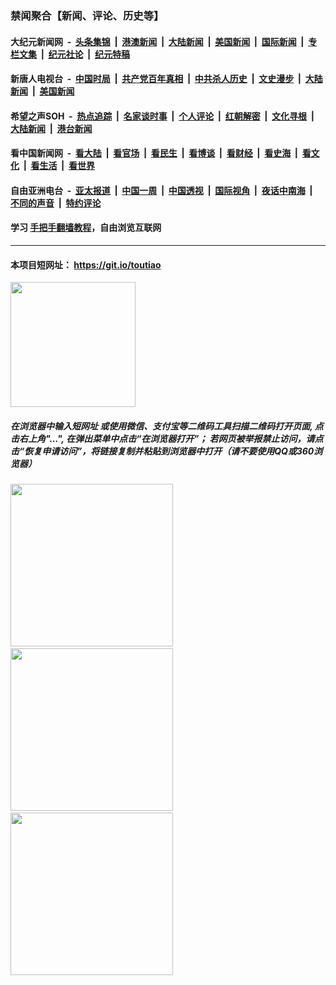 ### 禁闻聚合【新闻、评论、历史等】

#### 大纪元新闻网 &nbsp;-&nbsp; [头条集锦](indexes/E头条集锦.md?t=03102202) &nbsp;|&nbsp; [港澳新闻](indexes/E港澳新闻.md?t=03102202)  &nbsp;|&nbsp; [大陆新闻](indexes/E大陆新闻.md?t=03102202) &nbsp;|&nbsp; [美国新闻](indexes/E美国新闻.md?t=03102202) &nbsp;|&nbsp; [国际新闻](indexes/E国际新闻.md?t=03102202) &nbsp;|&nbsp; [专栏文集](indexes/E专栏文集.md?t=03102202) &nbsp;|&nbsp; [纪元社论](indexes/E纪元社论.md?t=03102202) &nbsp;|&nbsp; [纪元特稿](indexes/E纪元特稿.md?t=03102202) 

#### 新唐人电视台 &nbsp;-&nbsp; [中国时局](indexes/N中国时局.md?t=03102202) &nbsp;|&nbsp; [共产党百年真相](indexes/N共产党百年真相.md?t=03102202) &nbsp;|&nbsp; [中共杀人历史](indexes/N中共杀人历史.md?t=03102202) &nbsp;|&nbsp; [文史漫步](indexes/N文史漫步.md?t=03102202) &nbsp;|&nbsp; [大陆新闻](indexes/N大陆新闻.md?t=03102202) &nbsp;|&nbsp; [美国新闻](indexes/N美国新闻.md?t=03102202)

#### 希望之声SOH &nbsp;-&nbsp; [热点追踪](indexes/H热点追踪.md?t=03102202) &nbsp;|&nbsp; [名家谈时事](indexes/H名家谈时事.md?t=03102202) &nbsp;|&nbsp; [个人评论](indexes/H个人评论.md?t=03102202)  &nbsp;|&nbsp; [红朝解密](indexes/H红朝解密.md?t=03102202) &nbsp;|&nbsp; [文化寻根](indexes/H文化寻根.md?t=03102202) &nbsp;|&nbsp; [大陆新闻](indexes/H大陆新闻.md?t=03102202) &nbsp;|&nbsp; [港台新闻](indexes/H港台新闻.md?t=03102202)

#### 看中国新闻网 &nbsp;-&nbsp; [看大陆](indexes/S看大陆.md?t=03102202) &nbsp;|&nbsp; [看官场](indexes/S看官场.md?t=03102202) &nbsp;|&nbsp; [看民生](indexes/S看民生.md?t=03102202)  &nbsp;|&nbsp; [看博谈](indexes/S看博谈.md?t=03102202) &nbsp;|&nbsp; [看财经](indexes/S看财经.md?t=03102202) &nbsp;|&nbsp; [看史海](indexes/S看史海.md?t=03102202) &nbsp;|&nbsp; [看文化](indexes/S看文化.md?t=03102202) &nbsp;|&nbsp; [看生活](indexes/S看生活.md?t=03102202) &nbsp;|&nbsp; [看世界](indexes/S看世界.md?t=03102202)

#### 自由亚洲电台 &nbsp;-&nbsp; [亚太报道](indexes/R亚太报道.md?t=03102202) &nbsp;|&nbsp; [中国一周](indexes/R中国一周.md?t=03102202) &nbsp;|&nbsp; [中国透视](indexes/R中国透视.md?t=03102202)  &nbsp;|&nbsp; [国际视角](indexes/R国际视角.md?t=03102202) &nbsp;|&nbsp; [夜话中南海](indexes/R夜话中南海.md?t=03102202) &nbsp;|&nbsp; [不同的声音](indexes/R不同的声音.md?t=03102202) &nbsp;|&nbsp; [特约评论](indexes/R特约评论.md?t=03102202)

#### 学习 [手把手翻墙教程](https://github.com/gfw-breaker/guides/wiki)，自由浏览互联网

----

#### 本项目短网址： https://git.io/toutiao
<img src="https://raw.githubusercontent.com/gfw-breaker/banned-news/master/scripts/img/qr.png" width="200px"/>  

##### 在浏览器中输入短网址 或使用微信、支付宝等二维码工具扫描二维码打开页面, 点击右上角"...", 在弹出菜单中点击“在浏览器打开”； 若网页被举报禁止访问，请点击“恢复申请访问”，将链接复制并粘贴到浏览器中打开（请不要使用QQ或360浏览器）

<img src="https://raw.githubusercontent.com/gfw-breaker/banned-news/master/scripts/img/1.png" width="260px"/> &nbsp; <img src="https://raw.githubusercontent.com/gfw-breaker/banned-news/master/scripts/img/2.png" width="260px"/> &nbsp; <img src="https://raw.githubusercontent.com/gfw-breaker/banned-news/master/scripts/img/3.png" width="260px"/>
